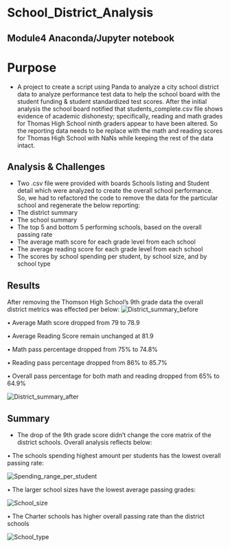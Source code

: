# School_District_Analysis
## Module4 Anaconda/Jupyter notebook 
# Purpose
- A project to create a script using Panda to analyze a city school district data to analyze performance test data to help the school board with the student funding & student standardized test scores. After the initial analysis the school board notified that students_complete.csv file shows evidence of academic dishonesty; specifically, reading and math grades for Thomas High School ninth graders appear to have been altered. So the reporting data needs to be replace with the math and reading scores for Thomas High School with NaNs while keeping the rest of the data intact. 

## Analysis & Challenges
- Two .csv file were provided with boards Schools listing and Student detail which were analyzed to create the overall school performance. So, we had to refactored the code to remove the data for the particular school and regenerate the below reporting:
-	The district summary
-	The school summary
-	The top 5 and bottom 5 performing schools, based on the overall passing rate
-	The average math score for each grade level from each school
-	The average reading score for each grade level from each school
-	The scores by school spending per student, by school size, and by school type

## Results

After removing the Thomson High School’s 9th grade data the overall district metrics was effected per below:
![District_summary_before](https://user-images.githubusercontent.com/85530486/125210781-e5d32780-e26f-11eb-9f16-b4370f0bd20a.png)

   •	Average Math score dropped from 79 to 78.9

   •	Average Reading Score remain unchanged at 81.9

   •	Math pass percentage dropped from 75% to 74.8%
  
   •	Reading pass percentage dropped from 86% to 85.7%

   •	Overall pass percentage for both math and reading dropped from 65% to 64.9%

![District_summary_after](https://user-images.githubusercontent.com/85530486/125209978-c38adb00-e26a-11eb-8121-584345995661.png)

## Summary

-	The drop of the 9th grade score didn’t change the core matrix of the district schools. Overall analysis reflects below:

  •	The schools spending highest amount per students has the lowest overall passing rate:
  
  ![Spending_range_per_student](https://user-images.githubusercontent.com/85530486/125210643-1e263600-e26f-11eb-84e1-e899a2dec7ca.png)

  •	The larger school sizes have the lowest average passing grades:
  
  ![School_size](https://user-images.githubusercontent.com/85530486/125210690-62193b00-e26f-11eb-8a0d-27853beb3337.png)
  
  
  •	The Charter schools has higher overall passing rate than the district schools
  
  ![School_type](https://user-images.githubusercontent.com/85530486/125211194-c4276f80-e272-11eb-9185-bda29a9185a0.png)


